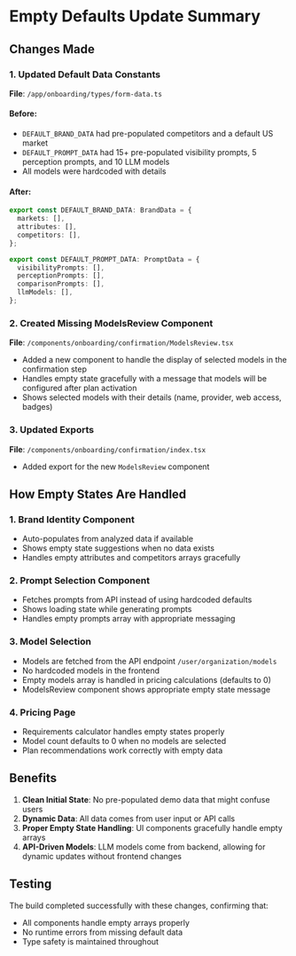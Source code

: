 # Empty Defaults Update Summary

## Changes Made

### 1. Updated Default Data Constants
**File**: `/app/onboarding/types/form-data.ts`

#### Before:
- `DEFAULT_BRAND_DATA` had pre-populated competitors and a default US market
- `DEFAULT_PROMPT_DATA` had 15+ pre-populated visibility prompts, 5 perception prompts, and 10 LLM models
- All models were hardcoded with details

#### After:
```typescript
export const DEFAULT_BRAND_DATA: BrandData = {
  markets: [],
  attributes: [],
  competitors: [],
};

export const DEFAULT_PROMPT_DATA: PromptData = {
  visibilityPrompts: [],
  perceptionPrompts: [],
  comparisonPrompts: [],
  llmModels: [],
};
```

### 2. Created Missing ModelsReview Component
**File**: `/components/onboarding/confirmation/ModelsReview.tsx`

- Added a new component to handle the display of selected models in the confirmation step
- Handles empty state gracefully with a message that models will be configured after plan activation
- Shows selected models with their details (name, provider, web access, badges)

### 3. Updated Exports
**File**: `/components/onboarding/confirmation/index.tsx`

- Added export for the new `ModelsReview` component

## How Empty States Are Handled

### 1. Brand Identity Component
- Auto-populates from analyzed data if available
- Shows empty state suggestions when no data exists
- Handles empty attributes and competitors arrays gracefully

### 2. Prompt Selection Component
- Fetches prompts from API instead of using hardcoded defaults
- Shows loading state while generating prompts
- Handles empty prompts array with appropriate messaging

### 3. Model Selection
- Models are fetched from the API endpoint `/user/organization/models`
- No hardcoded models in the frontend
- Empty models array is handled in pricing calculations (defaults to 0)
- ModelsReview component shows appropriate empty state message

### 4. Pricing Page
- Requirements calculator handles empty states properly
- Model count defaults to 0 when no models are selected
- Plan recommendations work correctly with empty data

## Benefits

1. **Clean Initial State**: No pre-populated demo data that might confuse users
2. **Dynamic Data**: All data comes from user input or API calls
3. **Proper Empty State Handling**: UI components gracefully handle empty arrays
4. **API-Driven Models**: LLM models come from backend, allowing for dynamic updates without frontend changes

## Testing

The build completed successfully with these changes, confirming that:
- All components handle empty arrays properly
- No runtime errors from missing default data
- Type safety is maintained throughout